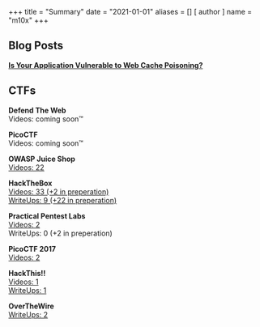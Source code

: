 +++
title = "Summary"
date = "2021-01-01"
aliases = []
[ author ]
  name = "m10x"
+++

## Blog Posts

 [**Is Your Application Vulnerable to Web Cache Poisoning?**](https://hackmanit.de/de/blog/142-is-your-application-vulnerable-to-web-cache-poisoning)

## CTFs

**Defend The Web**  
Videos: coming soon™

**PicoCTF**  
Videos: coming soon™

**OWASP Juice Shop**  
[Videos: 22](https://www.youtube.com/watch?v=kXnW0hsu1Ak&list=PL0KsKbv1Ukpk79b5VYqMuLK9HWCljcAHV)

**HackTheBox**  
[Videos: 33 (+2 in preperation)](https://www.youtube.com/watch?v=86gEqTYCaTA&list=PL0KsKbv1UkpkzTS70KZMBUW2gLrgZMHOW)  
[WriteUps: 9 (+22 in preperation)](https://www.m10x.de/category/ctf-wargame/hackthebox/)

**Practical Pentest Labs**  
[Videos: 2](https://www.youtube.com/watch?v=SnHteZdV43U&list=PL0KsKbv1Ukpm_GMLj16e9-2o_iKS43LrN)  
WriteUps: 0 (+2 in preperation)  

**PicoCTF 2017**  
[Videos: 2](https://www.youtube.com/watch?v=EW0O7Kov2Zg&list=PL0KsKbv1UkplCAgvdGutxQ12NMWlMy30q)

**HackThis!!**  
[Videos: 1](https://www.youtube.com/watch?v=G7O8Zh9dPbk&list=PL0KsKbv1UkpnPmJ2o5p6hO0aS0T41590m)  
[WriteUps: 1](https://www.m10x.de/category/ctf-wargame/hackthis/)

**OverTheWire**  
[WriteUps: 2](https://www.m10x.de/category/ctf-wargame/overthewire/)